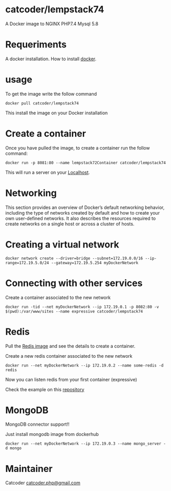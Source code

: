 # catcoder/lempstack74
A Docker image to NGINX PHP7.4 Mysql 5.8

# Requeriments

A docker installation. How to install [docker](https://docs.docker.com/install/ "Docker installation").

# usage
To get the image write the follow command

` docker pull catcoder/lempstack74 `

This install the image on your Docker installation

# Create a container

Once you have pulled the image, to create a container run the follow command:

` docker run -p 8081:80 --name lempstack72Container catcoder/lempstack74 `

This will run a server on your [Localhost](http://localhost:8081 "Docker installation").

# Networking
This section provides an overview of Docker’s default networking behavior, including the type of networks created by default and how to create your own user-defined networks. It also describes the resources required to create networks on a single host or across a cluster of hosts.

# Creating a virtual network

` docker network create --driver=bridge --subnet=172.19.0.0/16 --ip-range=172.19.5.0/24 --gateway=172.19.5.254 myDockerNetwork `

# Connecting with other services

Create a container associated to the new network

` docker run -tid --net myDockerNetwork --ip 172.19.0.1 -p 8082:80 -v $(pwd):/var/www/sites --name expressive catcoder/lempstack74 `

# Redis
Pull the [Redis image](https://hub.docker.com/_/redis "Docker installation") and see the details to create a container.

Create a new redis container associated to the new network

` docker run --net myDockerNetwork --ip 172.19.0.2 --name some-redis -d redis `

Now you can listen redis from your first container (expressive)

Check the example on this [repository](https://github.com/catcoderphp/expressive-example/blob/master/src/App/Services/RedisConnector.php "Docker installation")

# MongoDB

MongoDB connector support!!

Just install mongodb image from dockerhub

` docker run --net myDockerNetwork --ip 172.19.0.3 --name mongo_server -d mongo `

# Maintainer
Catcoder <catcoder.php@gmail.com>